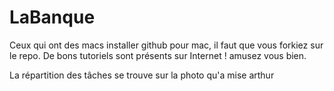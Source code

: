 
# LaBanque
Ceux qui ont des macs installer github pour mac, il faut que vous forkiez sur le repo. De bons tutoriels sont présents sur Internet ! amusez vous bien. 

La répartition des tâches se trouve sur la photo qu'a mise arthur 

